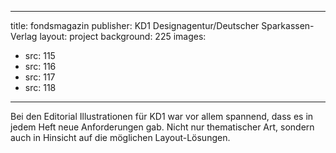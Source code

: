 
---

title: fondsmagazin
publisher: KD1 Designagentur/Deutscher Sparkassen-Verlag
layout: project
background: 225
images:
 - src: 115
 - src: 116
 - src: 117
 - src: 118

---

Bei den Editorial Illustrationen für KD1 war vor allem spannend, dass es in jedem Heft neue Anforderungen gab. Nicht nur thematischer Art, sondern auch in Hinsicht auf die möglichen Layout-Lösungen.